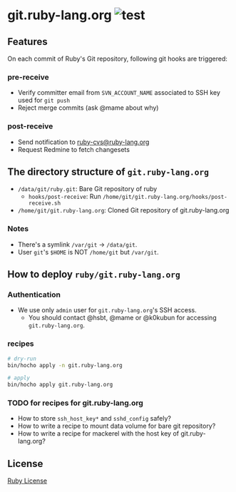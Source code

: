 # git.ruby-lang.org ![test](https://github.com/ruby/git.ruby-lang.org/workflows/test/badge.svg)

## Features

On each commit of Ruby's Git repository, following git hooks are triggered:

### pre-receive

* Verify committer email from `SVN_ACCOUNT_NAME` associated to SSH key used for `git push`
* Reject merge commits (ask @mame about why)

### post-receive

* Send notification to ruby-cvs@ruby-lang.org
* Request Redmine to fetch changesets

## The directory structure of `git.ruby-lang.org`

* `/data/git/ruby.git`: Bare Git repository of ruby
  * `hooks/post-receive`: Run `/home/git/git.ruby-lang.org/hooks/post-receive.sh`
* `/home/git/git.ruby-lang.org`: Cloned Git repository of git.ruby-lang.org

### Notes

* There's a symlink `/var/git` -> `/data/git`.
* User `git`'s `$HOME` is NOT `/home/git` but `/var/git`.

## How to deploy `ruby/git.ruby-lang.org`

### Authentication

* We use only `admin` user for `git.ruby-lang.org`'s SSH access.
  * You should contact @hsbt, @mame or @k0kubun for accessing `git.ruby-lang.org`.

### recipes

```bash
# dry-run
bin/hocho apply -n git.ruby-lang.org

# apply
bin/hocho apply git.ruby-lang.org
```

### TODO for recipes for git.ruby-lang.org

* How to store `ssh_host_key*` and `sshd_config` safely?
* How to write a recipe to mount data volume for bare git repository?
* How to write a recipe for mackerel with the host key of git.ruby-lang.org?

## License

[Ruby License](./license.txt)
